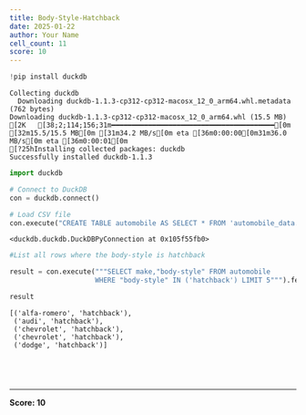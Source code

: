 ```yaml
---
title: Body-Style-Hatchback
date: 2025-01-22
author: Your Name
cell_count: 11
score: 10
---
```


```python
!pip install duckdb
```

    Collecting duckdb
      Downloading duckdb-1.1.3-cp312-cp312-macosx_12_0_arm64.whl.metadata (762 bytes)
    Downloading duckdb-1.1.3-cp312-cp312-macosx_12_0_arm64.whl (15.5 MB)
    [2K   [38;2;114;156;31m━━━━━━━━━━━━━━━━━━━━━━━━━━━━━━━━━━━━━━━━[0m [32m15.5/15.5 MB[0m [31m34.2 MB/s[0m eta [36m0:00:00[0m31m36.0 MB/s[0m eta [36m0:00:01[0m
    [?25hInstalling collected packages: duckdb
    Successfully installed duckdb-1.1.3



```python
import duckdb
```


```python
# Connect to DuckDB
con = duckdb.connect()

```


```python
# Load CSV file
con.execute("CREATE TABLE automobile AS SELECT * FROM 'automobile_data.csv'")

```




    <duckdb.duckdb.DuckDBPyConnection at 0x105f55fb0>




```python
#List all rows where the body-style is hatchback
```


```python
result = con.execute("""SELECT make,"body-style" FROM automobile 
                     WHERE "body-style" IN ('hatchback') LIMIT 5""").fetchall()
```


```python
result
```




    [('alfa-romero', 'hatchback'),
     ('audi', 'hatchback'),
     ('chevrolet', 'hatchback'),
     ('chevrolet', 'hatchback'),
     ('dodge', 'hatchback')]




```python


```


```python

```


```python

```


```python

```


---
**Score: 10**
